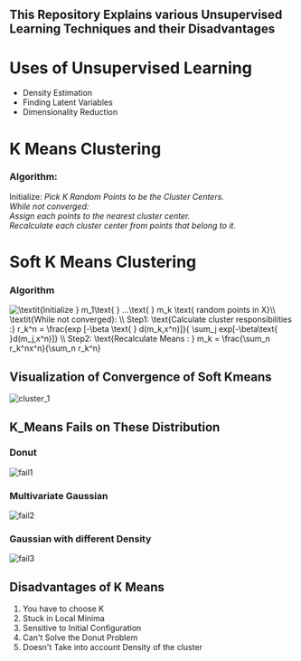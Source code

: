 ## This Repository Explains various Unsupervised Learning Techniques and their Disadvantages

# Uses of Unsupervised Learning

<ul>
<li> Density Estimation 
<li> Finding Latent Variables
<li> Dimensionality Reduction
</ul>

# K Means Clustering

### Algorithm:

Initialize: <i> Pick K Random Points to be the Cluster Centers. </i> <br>
<i> While not converged: <br>
Assign each points to the nearest cluster center. <br>
Recalculate each cluster center from points that belong to it. </i> <br>

# Soft K Means Clustering

### Algorithm

<img src="https://latex.codecogs.com/gif.latex?\textit{Initialize&space;}&space;m_1\text{&space;}&space;...\text{&space;}&space;m_k&space;\text{&space;random&space;points&space;in&space;X}\\&space;\textit{While&space;not&space;converged}:&space;\\&space;Step1:&space;\text{Calculate&space;cluster&space;responsibilities&space;:}&space;r_k^n&space;=&space;\frac{exp&space;[-\beta&space;\text{&space;}&space;d(m_k,x^n)]}{&space;\sum_j&space;exp[-\beta\text{&space;}d(m_j,x^n)]}&space;\\&space;Step2:&space;\text{Recalculate&space;Means&space;:&space;}&space;m_k&space;=&space;\frac{\sum_n&space;r_k^nx^n}{\sum_n&space;r_k^n}" title="\textit{Initialize } m_1\text{ } ...\text{ } m_k \text{ random points in X}\\ \textit{While not converged}: \\ Step1: \text{Calculate cluster responsibilities :} r_k^n = \frac{exp [-\beta \text{ } d(m_k,x^n)]}{ \sum_j exp[-\beta\text{ }d(m_j,x^n)]} \\ Step2: \text{Recalculate Means : } m_k = \frac{\sum_n r_k^nx^n}{\sum_n r_k^n}" />


## Visualization of Convergence of Soft Kmeans

![cluster_1](https://user-images.githubusercontent.com/16246821/75245208-4553a300-57f3-11ea-98b8-26bdd1190d6a.png)


## K_Means Fails on These Distribution

### Donut

![fail1](https://user-images.githubusercontent.com/16246821/75246836-9add7f00-57f6-11ea-9f10-abab77da5cad.png)

### Multivariate Gaussian

![fail2](https://user-images.githubusercontent.com/16246821/75246842-9ca74280-57f6-11ea-8861-6756786946f9.png)

### Gaussian with different Density

![fail3](https://user-images.githubusercontent.com/16246821/75246832-987b2500-57f6-11ea-9df1-4de0241f6653.png)


## Disadvantages of K Means

<ol>
<li> You have to choose K 
<li> Stuck in Local Minima 
<li> Sensitive to Initial Configuration
<li> Can't Solve the Donut Problem
<li> Doesn't Take into account Density of the cluster

</ol>